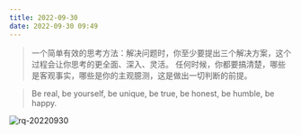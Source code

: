 ```yaml
---
title: 2022-09-30
date: 2022-09-30 09:49
---
```


> 一个简单有效的思考方法：解决问题时，你至少要提出三个解决方案，这个过程会让你思考的更全面、深入、灵活。
> 任何时候，你都要搞清楚，哪些是客观事实，哪些是你的主观臆测，这是做出一切判断的前提。 

> Be real, be yourself, be unique, be true, be honest, be humble, be happy.​​​​

![rq-20220930](http://images.iotop.work/uPic/20220930-rq-20220930.jpg)
